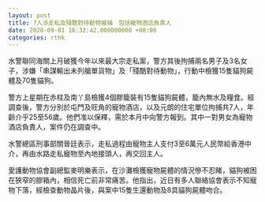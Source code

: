 ```yaml
---
layout: post
title: 7人涉走私及殘酷對待動物被捕　包括寵物酒店負責人
date: 2020-09-01 16:32:42.000000000 +08:00
categories: rthk
---
```


水警聯同海關上月破獲今年以來最大宗走私案，警方其後拘捕兩名男子及3名女子，涉嫌「串謀輸出未列艙單貨物」及「殘酷對待動物」，行動中檢獲15隻貓狗屍體及70隻貓狗。

警方上星期在赤柱及南丫島檢獲4個膠籠裝有15隻貓狗屍體，籠內無水及糧食。經調查後，警方分別於屯門及旺角的寵物酒店，以及元朗的住宅單位拘捕共7人，年齡介乎25至56歲。他們准以保釋，需於本月中向警方報到。其中一對男女為寵物酒店負責人，案件仍在調查中。

水警總區刑事部關晉廷表示，走私過程由寵物主人支付3至6萬元人民幣給香港中介，再由水路走私寵物至內地接頭人，再交回主人。

愛護動物協會副總監麥明樂表示，在沙灘檢獲寵物屍體的情況慘不忍睹，貓狗被困在狹窄的膠箱內，相信死亡前非常痛苦。他指出，近日有多人聯絡協會表示不知寵物下落，經檢查動物晶片後，與案中15隻生還動物及8具貓狗屍體吻合。
